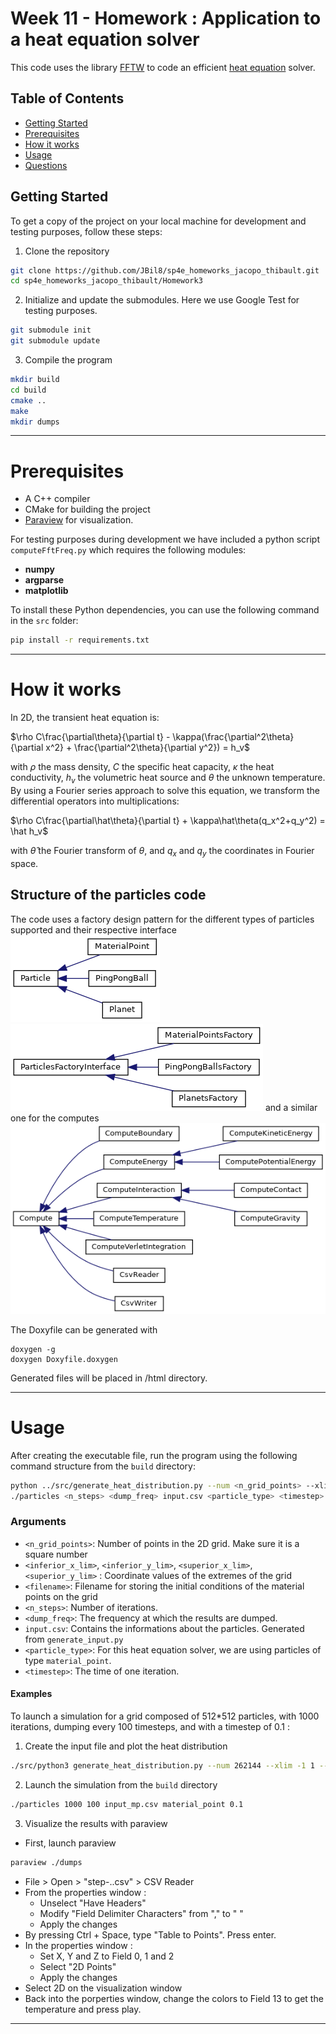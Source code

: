 # Week 11 - Homework : Application to a heat equation solver

This code uses the library [FFTW](http://fftw.org/) to code an efficient [heat equation](https://en.wikipedia.org/wiki/Heat_equation) solver.

## Table of Contents

- [Getting Started](#getting-started)
- [Prerequisites](#prerequisites)
- [How it works](#how-it-works)
- [Usage](#usage)
- [Questions](#questions)


## Getting Started

To get a copy of the project on your local machine for development and testing purposes, follow these steps:

1. Clone the repository

```bash
git clone https://github.com/JBil8/sp4e_homeworks_jacopo_thibault.git
cd sp4e_homeworks_jacopo_thibault/Homework3
```

2. Initialize and update the submodules. Here we use Google Test for testing purposes.

```bash
git submodule init
git submodule update
```

3. Compile the program

```bash
mkdir build
cd build
cmake ..
make
mkdir dumps
```
---

# Prerequisites

- A C++ compiler
- CMake for building the project
- [Paraview](https://www.paraview.org/download/) for visualization.

For testing purposes during development we have included a python script `computeFftFreq.py` which requires the following modules:
- **numpy**
- **argparse**
- **matplotlib**

To install these Python dependencies, you can use the following command in the `src` folder:

```bash
pip install -r requirements.txt
```

---

# How it works

In 2D, the transient heat equation is:

$\rho C\frac{\partial\theta}{\partial t} - \kappa(\frac{\partial^2\theta}{\partial x^2} + \frac{\partial^2\theta}{\partial y^2}) = h_v$

with $\rho$ the mass density, $C$ the specific heat capacity, $\kappa$ the heat conductivity, $h_v$ the volumetric heat source and $\theta$ the unknown temperature. By using a Fourier series approach to solve this equation, we transform the differential operators into multiplications:

$\rho C\frac{\partial\hat\theta}{\partial t} + \kappa\hat\theta(q_x^2+q_y^2) = \hat h_v$

with $\hat\theta$ the Fourier transform of $\theta$, and $q_x$ and $q_y$ the coordinates in Fourier space. 

## Structure of the particles code

The code uses a factory design pattern for the different types of particles supported and their respective interface ![Factory design for particles](inherit_graph_7.png)
![Factory design for particles interfaces](inherit_graph_8.png)
and a similar one for the computes ![Factory design for computes](inherit_graph_0.png)

The Doxyfile can be generated with 
```
doxygen -g
doxygen Doxyfile.doxygen
```
Generated files will be placed in /html directory.

---

# Usage

After creating the executable file, run the program using the following command structure from the `build` directory:

```bash
python ../src/generate_heat_distribution.py --num <n_grid_points> --xlim <inferior_limit_x> <superior_limit_x> --ylim <inferior_limit_y> <superior_limit_y> --filename <filename> --plot  
./particles <n_steps> <dump_freq> input.csv <particle_type> <timestep>
```

### Arguments

- `<n_grid_points>`: Number of points in the 2D grid. Make sure it is a square number
- `<inferior_x_lim>`, `<inferior_y_lim>`, `<superior_x_lim>`, `<superior_y_lim>` : Coordinate values of the extremes of the grid 
- `<filename>`: Filename for storing the initial conditions of the material points on the grid
- `<n_steps>`: Number of iterations.
- `<dump_freq>`: The frequency at which the results are dumped.
- `input.csv`: Contains the informations about the particles. Generated from `generate_input.py`
- `<particle_type>`: For this heat equation solver, we are using particles of type `material_point`.
- `<timestep>`: The time of one iteration.

#### Examples

To launch a simulation for a grid composed of 512*512 particles, with 1000 iterations, dumping every 100 timesteps, and with a timestep of 0.1 :

1. Create the input file and plot the heat distribution

```bash
./src/python3 generate_heat_distribution.py --num 262144 --xlim -1 1 --ylim -1 1 --filename input_mp.csv --plot  
```

2. Launch the simulation from the `build` directory

```bash
./particles 1000 100 input_mp.csv material_point 0.1
```

3. Visualize the results with paraview

- First, launch paraview
```bash
paraview ./dumps
```
- File > Open > "step-..csv" > CSV Reader
- From the properties window :
    - Unselect "Have Headers"
    - Modify "Field Delimiter Characters" from "," to " "
    - Apply the changes
- By pressing Ctrl + Space, type "Table to Points". Press enter.
- In the properties window :
    - Set X, Y and Z to Field 0, 1 and 2
    - Select "2D Points"
    - Apply the changes
- Select 2D on the visualization window
- Back into the porperties window, change the colors to Field 13 to get the temperature and press play.

---
